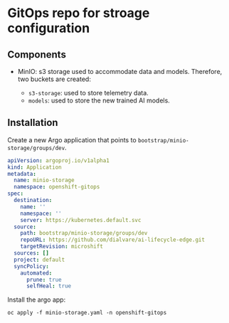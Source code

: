 # GitOps repo for stroage configuration

## Components

* MinIO: s3 storage used to accommodate data and models. Therefore, two buckets are created:

  * `s3-storage`: used to store telemetry data.
  * `models`: used to store the new trained AI models.

## Installation

Create a new Argo application that points to `bootstrap/minio-storage/groups/dev`.

````yaml
apiVersion: argoproj.io/v1alpha1
kind: Application
metadata:
  name: minio-storage
  namespace: openshift-gitops
spec:
  destination:
    name: ''
    namespace: ''
    server: https://kubernetes.default.svc
  source:
    path: bootstrap/minio-storage/groups/dev
    repoURL: https://github.com/dialvare/ai-lifecycle-edge.git
    targetRevision: microshift
  sources: []
  project: default
  syncPolicy:
    automated:
      prune: true
      selfHeal: true
````

Install the argo app:

````shellscript
oc apply -f minio-storage.yaml -n openshift-gitops
````


